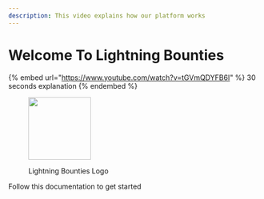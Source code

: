 ```yaml
---
description: This video explains how our platform works
---
```


# Welcome To Lightning Bounties

{% embed url="https://www.youtube.com/watch?v=tGVmQDYFB6I" %}
30 seconds explanation
{% endembed %}

<figure><img src="../.gitbook/assets/LB_Dark_bg-removebg-preview.png" alt="" width="125"><figcaption><p>Lightning Bounties Logo</p></figcaption></figure>

Follow this documentation to get started
